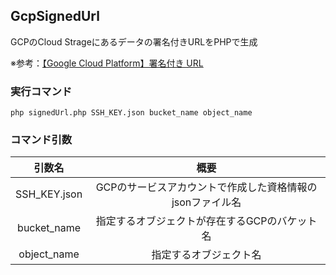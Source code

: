 ## GcpSignedUrl
GCPのCloud Strageにあるデータの署名付きURLをPHPで生成

※参考：[【Google Cloud Platform】署名付き URL](https://cloud.google.com/storage/docs/access-control/signed-urls?hl=ja#about-canonical-extension-headers)

### 実行コマンド
`php signedUrl.php SSH_KEY.json bucket_name object_name`

### コマンド引数
| 引数名 | 概要 |
|:------------:|:------------:|
| SSH_KEY.json |GCPのサービスアカウントで作成した資格情報のjsonファイル名|
| bucket_name |指定するオブジェクトが存在するGCPのバケット名|
| object_name |指定するオブジェクト名|
